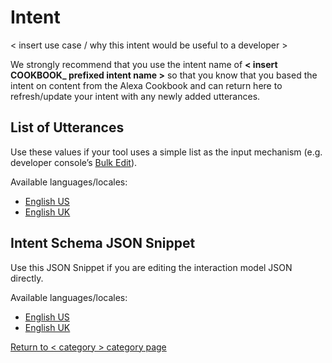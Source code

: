 # <intent name in words> Intent

< insert use case / why this intent would be useful to a developer >

We strongly recommend that you use the intent name of **< insert COOKBOOK_ prefixed intent name >** so that you know that you based the intent on content from the Alexa Cookbook and can return here to refresh/update your intent with any newly added utterances.

## List of Utterances
Use these values if your tool uses a simple list as the input mechanism (e.g. developer console’s [Bulk Edit](https://developer.amazon.com/docs/custom-skills/create-intents-utterances-and-slots.html#edit-or-upload-sample-utterances-in-bulk)).

Available languages/locales:
- [English US](./en-US.txt)
- [English UK](./en-GB.txt)

## Intent Schema JSON Snippet
Use this JSON Snippet if you are editing the interaction model JSON directly.

Available languages/locales:
- [English US](./en-US.json)
- [English UK](./en-GB.json)

[Return to < category > category page](..)

